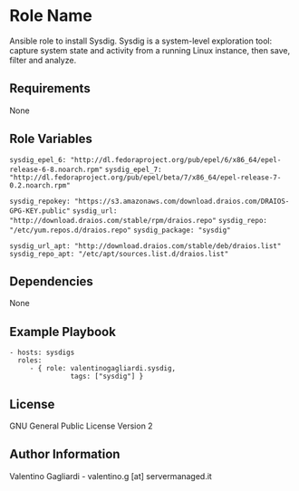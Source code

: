Role Name
========

Ansible role to install Sysdig. Sysdig is a system-level exploration tool: capture system state and activity from a running Linux instance, then save, filter and analyze.

Requirements
------------

None

Role Variables
--------------

`sysdig_epel_6: "http://dl.fedoraproject.org/pub/epel/6/x86_64/epel-release-6-8.noarch.rpm"`
`sysdig_epel_7: "http://dl.fedoraproject.org/pub/epel/beta/7/x86_64/epel-release-7-0.2.noarch.rpm"`

`sysdig_repokey: "https://s3.amazonaws.com/download.draios.com/DRAIOS-GPG-KEY.public"`
`sysdig_url: "http://download.draios.com/stable/rpm/draios.repo"`
`sysdig_repo: "/etc/yum.repos.d/draios.repo"`
`sysdig_package: "sysdig"`

`sysdig_url_apt: "http://download.draios.com/stable/deb/draios.list"`
`sysdig_repo_apt: "/etc/apt/sources.list.d/draios.list"`

Dependencies
------------

None

Example Playbook
-------------------------

    - hosts: sysdigs
      roles:
         - { role: valentinogagliardi.sysdig,
                   tags: ["sysdig"] }

License
-------

GNU General Public License Version 2

Author Information
------------------

Valentino Gagliardi - valentino.g [at] servermanaged.it
